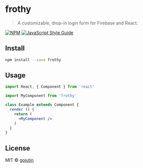 # frothy

> A customizable, drop-in login form for Firebase and React.

[![NPM](https://img.shields.io/npm/v/frothy.svg)](https://www.npmjs.com/package/frothy) [![JavaScript Style Guide](https://img.shields.io/badge/code_style-standard-brightgreen.svg)](https://standardjs.com)

## Install

```bash
npm install --save frothy
```

## Usage

```jsx
import React, { Component } from 'react'

import MyComponent from 'frothy'

class Example extends Component {
  render () {
    return (
      <MyComponent />
    )
  }
}
```

## License

MIT © [gojutin](https://github.com/gojutin)
